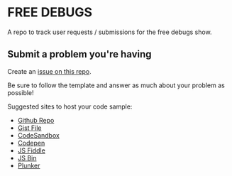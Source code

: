 # FREE DEBUGS

A repo to track user requests / submissions for the free debugs show.

## Submit a problem you're having

Create an [issue on this repo](https://github.com/CodingGarden/free-debugs/issues).

Be sure to follow the template and answer as much about your problem as possible!

Suggested sites to host your code sample:

* [Github Repo](https://github.com/new)
* [Gist File](https://gist.github.com/)
* [CodeSandbox](https://codesandbox.io/s/)
* [Codepen](https://codepen.io/pen/)
* [JS Fiddle](https://jsfiddle.net/)
* [JS Bin](https://jsbin.com/?html,js,console,output)
* [Plunker](http://plnkr.co/edit/)
